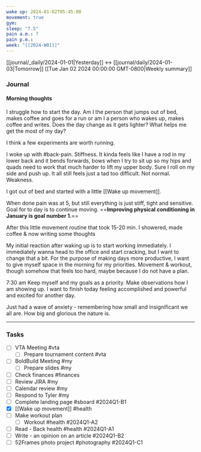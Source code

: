 ```yaml
---
wake up: 2024-01-02T05:45:00
movement: true
gym: 
sleep: "7.5"
pain a.m.: 7
pain p.m.: 
week: "[[2024-W01]]"
---
```

[[journal/_daily/2024-01-01|Yesterday]] <-> [[journal/daily/2024-01-03|Tomorrow]]
[[Tue Jan 02 2024 00:00:00 GMT-0800|Weekly summary]]

### Journal

#### Morning thoughts
I struggle how to start the day. Am I the person that jumps out of bed, makes coffee and goes for a run or am I a person who wakes up, makes coffee and writes. Does the day change as it gets lighter? 
What helps me get the most of my day?

I think a few experiments are worth running. 

I woke up with #back-pain. Stiffness. It kinda feels like I have a rod in my lower back and it bends forwards, bows when I try to sit up so my hips and quads need to work that much harder to lift my upper body. Sure I roll on my side and push up. It all still feels just a tad too difficult. Not normal. Weakness.

I got out of bed and started with a little [[Wake up movement]].

When done pain was at 5, but still everything is just stiff, tight and sensitive.
Goal for to day is to continue moving. ==**Improving physical conditioning in January is goal number 1.**==

After this little movement routine that took 15-20 min. I showered, made coffee & now writing some thoughts

My initial reaction after waking up is to start working immediately. I immediately wanna head to the office and start cracking, but I want to change that a bit. For the purpose of making days more productive, I want to give myself space in the morning for my priorities. Movement & workout, though somehow that feels too hard, maybe because I do not have a plan.

7:30 am Keep myself and my goals as a priority. Make observations how I am showing up. I want to finish today feeling accomplished and powerful and excited for another day.

Just had a wave of anxiety - remembering how small and insignificant we all are. How big and glorious the nature is. 

---
### Tasks 

- [ ] VTA Meeting #vta
	- [ ] Prepare tournament content #vta
- [ ] BoldBuild Meeting #my
	- [ ] Prepare slides #my
- [ ] Check finances #finances
- [ ] Review JIRA #my
- [ ] Calendar review #my 
- [ ] Respond to Tyler #my
- [ ] Complete landing page #sboard #2024Q1-B1
- [x] [[Wake up movement]] #health 
- [ ] Make workout plan
	- [ ] Workout #health #2024Q1-A2 
- [ ] Read - Back health #health #2024Q1-A1
- [ ] Write - an opinion on an article #2024Q1-B2
- [ ] 52Frames photo project #photography #2024Q1-C1